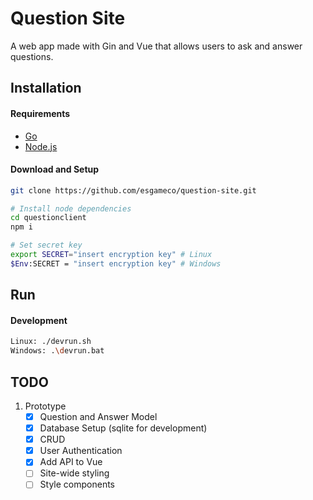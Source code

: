 # Question Site

A web app made with Gin and Vue that allows users to ask and answer questions.

## Installation

#### Requirements

- [Go](https://go.dev/doc/install)
- [Node.js](https://nodejs.org/en/download/)

#### Download and Setup

```bash
git clone https://github.com/esgameco/question-site.git

# Install node dependencies
cd questionclient
npm i

# Set secret key
export SECRET="insert encryption key" # Linux
$Env:SECRET = "insert encryption key" # Windows
```

## Run

#### Development

```bash
Linux: ./devrun.sh
Windows: .\devrun.bat
```

## TODO

1. Prototype
    - [x] Question and Answer Model
    - [x] Database Setup (sqlite for development)
    - [x] CRUD
    - [x] User Authentication
    - [x] Add API to Vue
    - [ ] Site-wide styling
    - [ ] Style components